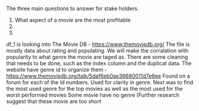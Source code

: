 ####
The three main questions to answer for stake holders.

1. What aspect of a movie are the most profitable
2. 
3.


df_1 is looking into The Movie DB - https://www.themoviedb.org/
The file is mostly data about rating and populating.
We will make the corralation with popularity to what genre the movie are taged as.
There are some cleaning that needs to be done, such as the index column and the duplicat data.
The website have genre id to organize them - https://www.themoviedb.org/talk/5daf6eb0ae36680011d7e6ee
    Found on a forum for each of the Id numbers.
    Used for clarity in genre. 
Next was to find the most used genre for the top movies as well as the most used for the worst performed movies
Some movie have no genre (Further research suggest that these movie are too short

